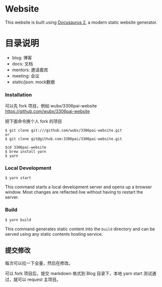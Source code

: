 # Website

This website is built using [Docusaurus 2](https://docusaurus.io/), a modern static website generator.

# 目录说明
  - blog: 博客
  - docs: 文档
  - mentors: 邀请嘉宾
  - meeting: 会议
  - static/json: mock数据

 
### Installation

可以先 fork 项目，例如 wubx/3306pai-website
https://github.com/wubx/3306pai-website 

把下面命令换个人 fork 的项目

```
$ git clone git:///github.com/wubx/3306pai-website.git
or
$ git clone git@github.com:3306pai/3306pai-website.git

$cd 3306pai-website
$ brew install yarn
$ yarn
```

### Local Development

```
$ yarn start
```

This command starts a local development server and opens up a browser window. Most changes are reflected live without having to restart the server.

### Build

```
$ yarn build
```

This command generates static content into the `build` directory and can be served using any static contents hosting service.


## 提交修改
 每次可以拉一下全量，然后在修改。

 可以 fork 项目后，提交 markdown 格式到 Blog 目录下，本地 yarn start 测试通过，就可以 request 主项目。




